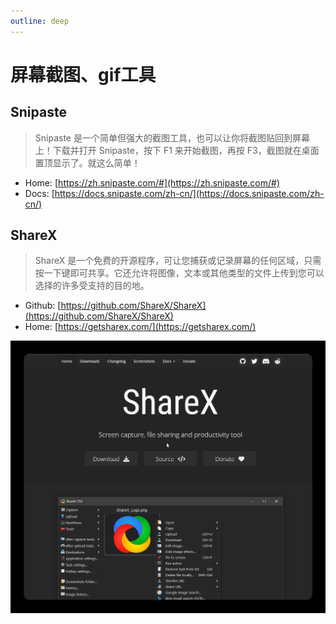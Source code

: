 ```yaml
---
outline: deep
---
```


# 屏幕截图、gif工具

## Snipaste

> Snipaste 是一个简单但强大的截图工具，也可以让你将截图贴回到屏幕上！下载并打开 Snipaste，按下 F1 来开始截图，再按 F3，截图就在桌面置顶显示了。就这么简单！

- Home: [https://zh.snipaste.com/#](https://zh.snipaste.com/#)
- Docs: [https://docs.snipaste.com/zh-cn/](https://docs.snipaste.com/zh-cn/)

## ShareX

> ShareX 是一个免费的开源程序，可让您捕获或记录屏幕的任何区域，只需按一下键即可共享。它还允许将图像，文本或其他类型的文件上传到您可以选择的许多受支持的目的地。

- Github: [https://github.com/ShareX/ShareX](https://github.com/ShareX/ShareX)
- Home: [https://getsharex.com/](https://getsharex.com/)

![chrome_LqdZFdym9f](https://raw.githubusercontent.com/onesmail/onesmail.github.io/master/src/assset/images/chrome_LqdZFdym9f.png)